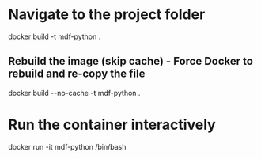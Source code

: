 # Navigate to the project folder
docker build -t mdf-python .

## Rebuild the image (skip cache) - Force Docker to rebuild and re-copy the file
docker build --no-cache -t mdf-python .

# Run the container interactively 
docker run -it mdf-python /bin/bash
